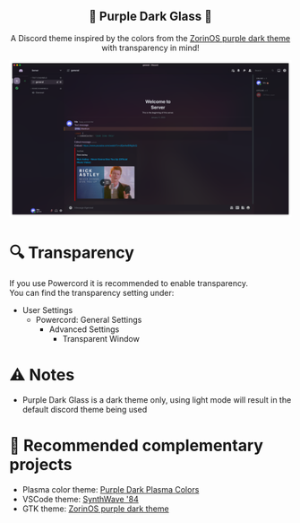 <div align="center" justify="center">

<h2> 🔮 Purple Dark Glass 🔮 </h2>

A Discord theme inspired by the colors from the [ZorinOS purple dark theme](https://github.com/ZorinOS/zorin-desktop-themes/tree/master/ZorinPurple-Dark) with transparency in mind!

<img src="assets/screenshot.png">

</div>

# 🔍 Transparency

If you use Powercord it is recommended to enable transparency.  
You can find the transparency setting under:

- User Settings
  - Powercord: General Settings
    - Advanced Settings
      - Transparent Window

# ⚠️ Notes

- Purple Dark Glass is a dark theme only, using light mode will result in the default discord theme being used

# 🧩 Recommended complementary projects

- Plasma color theme: [Purple Dark Plasma Colors](https://github.com/D3SOX/Purple-Dark-Plasma-Colors)
- VSCode theme: [SynthWave '84](https://github.com/robb0wen/synthwave-vscode)
- GTK theme: [ZorinOS purple dark theme](https://github.com/ZorinOS/zorin-desktop-themes/tree/master/ZorinPurple-Dark)